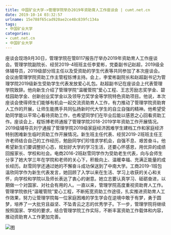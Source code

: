 ```yaml
---
title: 中国矿业大学->管理学院举办2019年资助育人工作座谈会 | cumt.net.cn
date: 2019-10-14 03:32:57
urlname: 15e788f65cad920ae2ce48c839fc134a
tags: 
- 中国矿业大学
categories:
- cumt.net.cn
- 中国矿业大学
---
```

座谈会现场9月30日，管理学院在管B117报告厅举办2019年资助育人工作座谈会。管理学院副院长、经贸2019-4班班主任李爱彬，党委副书记赵超，2019级全体辅导员，2019级部分班主任以及受资助的学生代表等共同参加了本次座谈会。会议由管理学院资助工作主管程铄博主持。会上，李爱彬副院长和赵超副书记为管理学院2019级新生受助学生代表发放爱心礼包。赵超副书记在座谈会上代表管理学院致辞。他向新生介绍了管理学院“温暖管院”爱心工程、王志芳励志奖学金、碧桂园助学金、创新创业奖学金以及领导力奖学金等学院特色资助项目。他说，本次座谈会使得师生们能够有机会一起交流资助育人工作，有力推动了管理学院资助育人工作的开展，让师生能携手共同弘扬新时代大学生的自立自强的精神。他希望受助同学能以平常心看待资助工作，也希望同学们在毕业后能以感恩之心回看资助工作。座谈会上，程铄博老师通报了管理学院2018-2019学年资助工作开展情况。2019级辅导员刘宁通报了管理学院2019级家庭经济困难学生建档工作和家庭经济特别困难新生临时资助工作开展情况。新生班主任代表、经贸2019-2班班主任王许老师结合自己的工作经历，勉励同学们珍惜求学机会，自强不息、艰苦奋斗。他希望新生们要调整好心态，规划好大学的学习生活，还要心怀感恩，用优异的成绩回报家长、学校和社会。电商2016-2班赵雪同学作为受助老生代表，向与会师生分享了她大学三年在学院和老师的关心下，积极向上、温暖幸福、充满正能量的成长经历。赵雪同学还通过她的不懈奋斗成功保送到了中南大学。工商2019-1班包温欣同学作为新生代表发言，她回顾了入学以来在生活、学习上收获的关心和关怀，向学校和学院以及师长表达了衷心的谢意。她立志要认真学习、砥砺奋进，以期做一个对国家、对社会有用的人。一直以来，管理学院高度重视资助育人工作。管理学院依托“温暖管院”爱心工程，不断拓宽资助工作途径，扎实推进资助育人工作效果，努力让管理学院每一位家庭困难的学生学会在逆境中敢于有梦，勇于圆梦，培养了一大批穷且益坚、不坠青云之志的优秀学子。下一步，管理学院将继续按照国家、学校的要求，结合管理学院工作实际，不断丰富资助工作载体和内容，推动资助育人工作更加完善。

![图](http://xwzx.cumt.edu.cn/_upload/article/images/95/01/27bdaccb478d908778bec4ad7beb/548d1424-8802-4090-aae8-7f00a2057187.jpg)
